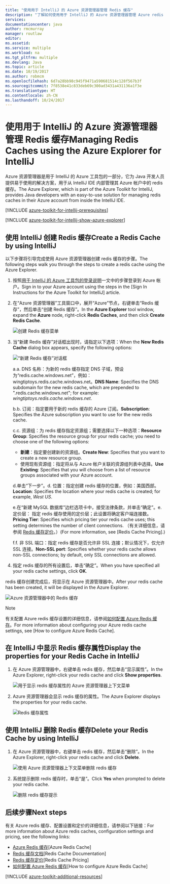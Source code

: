 ```yaml
---
title: "使用用于 IntelliJ 的 Azure 资源管理器管理 Redis 缓存"
description: "了解如何使用用于 IntelliJ 的 Azure 资源管理器管理 Azure redis 缓存。"
services: 
documentationcenter: java
author: rmcmurray
manager: routlaw
editor: 
ms.assetid: 
ms.service: multiple
ms.workload: na
ms.tgt_pltfrm: multiple
ms.devlang: Java
ms.topic: article
ms.date: 10/19/2017
ms.author: robmcm
ms.openlocfilehash: 6d7a28bb98c945f9471a590681514c128f567b3f
ms.sourcegitcommit: 7f8538e41c833deb69c300ad3431a431136a1f3e
ms.translationtype: HT
ms.contentlocale: zh-CN
ms.lasthandoff: 10/24/2017
---
```

# <a name="managing-redis-caches-using-the-azure-explorer-for-intellij"></a><span data-ttu-id="dc773-103">使用用于 IntelliJ 的 Azure 资源管理器管理 Redis 缓存</span><span class="sxs-lookup"><span data-stu-id="dc773-103">Managing Redis Caches using the Azure Explorer for IntelliJ</span></span>

<span data-ttu-id="dc773-104">Azure 资源管理器是用于 IntelliJ 的 Azure 工具包的一部分，它为 Java 开发人员提供易于使用的解决方案，用于从 IntelliJ IDE 内部管理其 Azure 帐户中的 redis 缓存。</span><span class="sxs-lookup"><span data-stu-id="dc773-104">The Azure Explorer, which is part of the Azure Toolkit for IntelliJ, provides Java developers with an easy-to-use solution for managing redis caches in their Azure account from inside the IntelliJ IDE.</span></span>

[!INCLUDE [azure-toolkit-for-intellij-prerequisites](../includes/azure-toolkit-for-intellij-prerequisites.md)]

[!INCLUDE [azure-toolkit-for-intellij-show-azure-explorer](../includes/azure-toolkit-for-intellij-show-azure-explorer.md)]

## <a name="create-a-redis-cache-by-using-intellij"></a><span data-ttu-id="dc773-105">使用 IntelliJ 创建 Redis 缓存</span><span class="sxs-lookup"><span data-stu-id="dc773-105">Create a Redis Cache by using IntelliJ</span></span>

<span data-ttu-id="dc773-106">以下步骤将引导完成使用 Azure 资源管理器创建 redis 缓存的步骤。</span><span class="sxs-lookup"><span data-stu-id="dc773-106">The following steps walk you through the steps to create a redis cache using the Azure Explorer.</span></span>

1. <span data-ttu-id="dc773-107">按照[用于 IntelliJ 的 Azure 工具包的登录说明]一文中的步骤登录到 Azure 帐户。</span><span class="sxs-lookup"><span data-stu-id="dc773-107">Sign in to your Azure account using the steps in the [Sign In Instructions for the Azure Toolkit for IntelliJ] article.</span></span>

1. <span data-ttu-id="dc773-108">在“Azure 资源管理器”工具窗口中，展开“Azure”节点，右键单击“Redis 缓存”，然后单击“创建 Redis 缓存”。</span><span class="sxs-lookup"><span data-stu-id="dc773-108">In the **Azure Explorer** tool window, expand the **Azure** node, right-click **Redis Caches**, and then click **Create Redis Cache**.</span></span>

   ![创建 Redis 缓存菜单][CR01]

1. <span data-ttu-id="dc773-110">当“新建 Redis 缓存”对话框出现时，请指定以下选项：</span><span class="sxs-lookup"><span data-stu-id="dc773-110">When the **New Redis Cache** dialog box appears, specify the following options:</span></span>

   ![“新建 Redis 缓存”对话框][CR02]

   <span data-ttu-id="dc773-112">a.</span><span class="sxs-lookup"><span data-stu-id="dc773-112">a.</span></span> <span data-ttu-id="dc773-113">DNS 名称：为新的 redis 缓存指定 DNS 子域，预设为“redis.cache.windows.net”，例如：wingtiptoys.redis.cache.windows.net。</span><span class="sxs-lookup"><span data-stu-id="dc773-113">**DNS Name**: Specifies the DNS subdomain for the new redis cache, which are prepended to ".redis.cache.windows.net"; for example: *wingtiptoys.redis.cache.windows.net*.</span></span>

   <span data-ttu-id="dc773-114">b.</span><span class="sxs-lookup"><span data-stu-id="dc773-114">b.</span></span> <span data-ttu-id="dc773-115">订阅：指定要用于新的 redis 缓存的 Azure 订阅。</span><span class="sxs-lookup"><span data-stu-id="dc773-115">**Subscription**: Specifies the Azure subscription you want to use for the new redis cache.</span></span>

   <span data-ttu-id="dc773-116">c.</span><span class="sxs-lookup"><span data-stu-id="dc773-116">c.</span></span> <span data-ttu-id="dc773-117">资源组：为 redis 缓存指定资源组；需要选择以下一种选项：</span><span class="sxs-lookup"><span data-stu-id="dc773-117">**Resource Group**: Specifies the resource group for your redis cache; you need to choose one of the following options:</span></span> 
      * <span data-ttu-id="dc773-118">**新建**：指定要创建新的资源组。</span><span class="sxs-lookup"><span data-stu-id="dc773-118">**Create New**: Specifies that you want to create a new resource group.</span></span> 
      * <span data-ttu-id="dc773-119">使用现有资源组：指定将从与 Azure 帐户关联的资源组列表中选择。</span><span class="sxs-lookup"><span data-stu-id="dc773-119">**Use Existing**: Specifies that you will choose from a list of resource groups associated with your Azure account.</span></span> 

   <span data-ttu-id="dc773-120">d.单击“下一步”。</span><span class="sxs-lookup"><span data-stu-id="dc773-120">d.</span></span> <span data-ttu-id="dc773-121">位置：指定创建 redis 缓存的位置，例如：美国西部。</span><span class="sxs-lookup"><span data-stu-id="dc773-121">**Location**: Specifies the location where your redis cache is created; for example, *West US*.</span></span>

   <span data-ttu-id="dc773-122">e.在“新建 MySQL 数据库”边栏选项卡中，接受法律条款，并单击“确定”。</span><span class="sxs-lookup"><span data-stu-id="dc773-122">e.</span></span> <span data-ttu-id="dc773-123">定价层： 指定 redis 缓存使用的定价层；此设置将确定客户端连接数。</span><span class="sxs-lookup"><span data-stu-id="dc773-123">**Pricing Tier**: Specifies which pricing tier your redis cache uses; this setting determines the number of client connections.</span></span> <span data-ttu-id="dc773-124">（有关详细信息，请参阅 [Redis 缓存定价]。）</span><span class="sxs-lookup"><span data-stu-id="dc773-124">(For more information, see [Redis Cache Pricing].)</span></span>

   <span data-ttu-id="dc773-125">f.</span><span class="sxs-lookup"><span data-stu-id="dc773-125">f.</span></span> <span data-ttu-id="dc773-126">非 SSL 端口：指定 redis 缓存是否允许非 SSL 连接；默认情况下，仅允许 SSL 连接。</span><span class="sxs-lookup"><span data-stu-id="dc773-126">**Non-SSL port**: Specifies whether your redis cache allows non-SSL connections; by default, only SSL connections are allowed.</span></span>

1. <span data-ttu-id="dc773-127">指定 redis 缓存的所有设置后，单击“确定”。</span><span class="sxs-lookup"><span data-stu-id="dc773-127">When you have specified all your redis cache settings, click **OK**.</span></span>

<span data-ttu-id="dc773-128">redis 缓存创建完成后，将显示在 Azure 资源管理器中。</span><span class="sxs-lookup"><span data-stu-id="dc773-128">After your redis cache has been created, it will be displayed in the Azure Explorer.</span></span>

   ![Azure 资源管理器中的 Redis 缓存][CR03]

> [!NOTE]
>
> <span data-ttu-id="dc773-130">有关配置 Azure redis 缓存设置的详细信息，请参阅[如何配置 Azure Redis 缓存]。</span><span class="sxs-lookup"><span data-stu-id="dc773-130">For more information about configuring your Azure redis cache settings, see [How to configure Azure Redis Cache].</span></span>
>

## <a name="display-the-properties-for-your-redis-cache-in-intellij"></a><span data-ttu-id="dc773-131">在 IntelliJ 中显示 Redis 缓存属性</span><span class="sxs-lookup"><span data-stu-id="dc773-131">Display the properties for your Redis Cache in IntelliJ</span></span>

1. <span data-ttu-id="dc773-132">在 Azure 资源管理器中，右键单击 redis 缓存，然后单击“显示属性”。</span><span class="sxs-lookup"><span data-stu-id="dc773-132">In the Azure Explorer, right-click your redis cache and click **Show properties**.</span></span>

   ![用于显示 redis 缓存属性的 Azure 资源管理器上下文菜单][SP01]

1. <span data-ttu-id="dc773-134">Azure 资源管理器会显示 redis 缓存的属性。</span><span class="sxs-lookup"><span data-stu-id="dc773-134">The Azure Explorer displays the properties for your redis cache.</span></span>

   ![Redis 缓存属性][SP02]

## <a name="delete-your-redis-cache-by-using-intellij"></a><span data-ttu-id="dc773-136">使用 IntelliJ 删除 Redis 缓存</span><span class="sxs-lookup"><span data-stu-id="dc773-136">Delete your Redis Cache by using IntelliJ</span></span>

1. <span data-ttu-id="dc773-137">在 Azure 资源管理器中，右键单击 redis 缓存，然后单击“删除”。</span><span class="sxs-lookup"><span data-stu-id="dc773-137">In the Azure Explorer, right-click your redis cache and click **Delete**.</span></span>

   ![使用 Azure 资源管理器上下文菜单删除 redis 缓存][DE01]

1. <span data-ttu-id="dc773-139">系统提示删除 redis 缓存时，单击“是”。</span><span class="sxs-lookup"><span data-stu-id="dc773-139">Click **Yes** when prompted to delete your redis cache.</span></span>

   ![删除 redis 缓存提示][DE02]

## <a name="next-steps"></a><span data-ttu-id="dc773-141">后续步骤</span><span class="sxs-lookup"><span data-stu-id="dc773-141">Next steps</span></span>

<span data-ttu-id="dc773-142">有关 Azure redis 缓存、配置设置和定价的详细信息，请参阅以下链接：</span><span class="sxs-lookup"><span data-stu-id="dc773-142">For more information about Azure redis caches, configuration settings and pricing, see the following links:</span></span>

* <span data-ttu-id="dc773-143">[Azure Redis 缓存]</span><span class="sxs-lookup"><span data-stu-id="dc773-143">[Azure Redis Cache]</span></span>
* <span data-ttu-id="dc773-144">[Redis 缓存文档]</span><span class="sxs-lookup"><span data-stu-id="dc773-144">[Redis Cache Documentation]</span></span>
* <span data-ttu-id="dc773-145">[Redis 缓存定价]</span><span class="sxs-lookup"><span data-stu-id="dc773-145">[Redis Cache Pricing]</span></span>
* <span data-ttu-id="dc773-146">[如何配置 Azure Redis 缓存]</span><span class="sxs-lookup"><span data-stu-id="dc773-146">[How to configure Azure Redis Cache]</span></span>

[!INCLUDE [azure-toolkit-additional-resources](../includes/azure-toolkit-additional-resources.md)]

<!-- URL List -->

[Redis 缓存定价]: https://azure.microsoft.com/pricing/details/cache/
[Azure Redis 缓存]: https://azure.microsoft.com/services/cache/
[Redis 缓存文档]: /azure/redis-cache
[如何配置 Azure Redis 缓存]: /azure/redis-cache/cache-configure
[用于 IntelliJ 的 Azure 工具包的登录说明]: ./azure-toolkit-for-intellij-sign-in-instructions.md

<!-- IMG List -->

[CR01]: media/azure-toolkit-for-intellij-managing-redis-caches-using-azure-explorer/CR01.png
[CR02]: media/azure-toolkit-for-intellij-managing-redis-caches-using-azure-explorer/CR02.png
[CR03]: media/azure-toolkit-for-intellij-managing-redis-caches-using-azure-explorer/CR03.png

[SP01]: media/azure-toolkit-for-intellij-managing-redis-caches-using-azure-explorer/SP01.png
[SP02]: media/azure-toolkit-for-intellij-managing-redis-caches-using-azure-explorer/SP02.png

[DE01]: media/azure-toolkit-for-intellij-managing-redis-caches-using-azure-explorer/DE01.png
[DE02]: media/azure-toolkit-for-intellij-managing-redis-caches-using-azure-explorer/DE02.png
